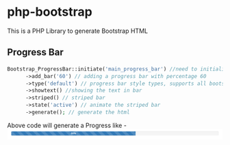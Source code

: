 # php-bootstrap
This is a PHP Library to generate Bootstrap HTML

## Progress Bar
```PHP
Bootstrap_ProgressBar::initiate('main_progress_bar') //need to initialize using id of the progressbar
      ->add_bar('60') // adding a progress bar with percentage 60
      ->type('default') // progress bar style types, supports all bootstrap styles
      ->showtext() //showing the text in bar
      ->striped() // striped bar
      ->state('active') // animate the striped bar
      ->generate(); // generate the html
```
Above code will generate a Progress like -
![Alt Text](https://raw.githubusercontent.com/darkknight13/php-bootstrap/master/images/progressbar_example_1.PNG)
